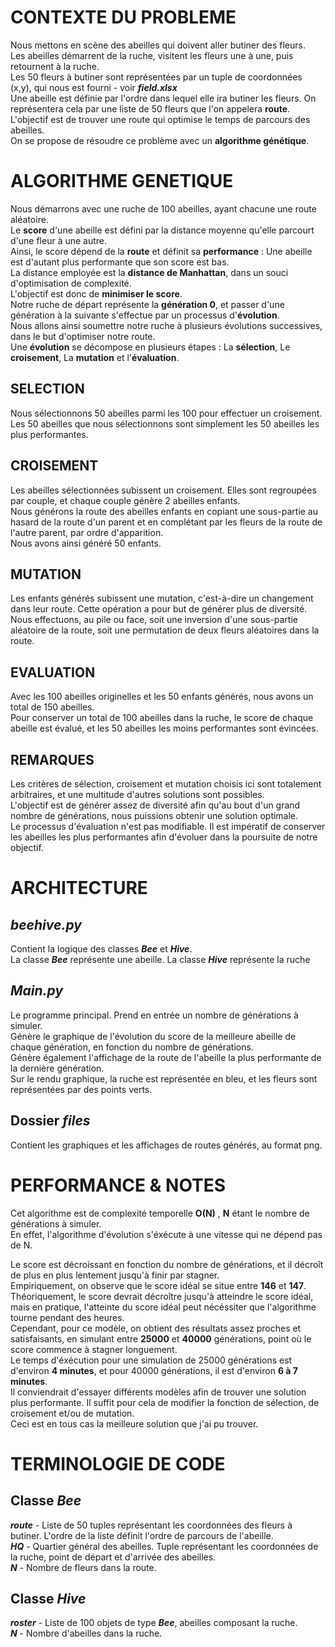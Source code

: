 # CONTEXTE DU PROBLEME
Nous mettons en scène des abeilles qui doivent aller butiner des fleurs.  
Les abeilles démarrent de la ruche, visitent les fleurs une à une, puis retournent à la ruche.    
Les 50 fleurs à butiner sont représentées par un tuple de coordonnées (x,y), qui nous est fourni - voir ***field.xlsx***  
Une abeille est définie par l'ordre dans lequel elle ira butiner les fleurs. On représentera cela par une liste de 50 fleurs que l'on appelera **route**.  
L'objectif est de trouver une route qui optimise le temps de parcours des abeilles.   
On se propose de résoudre ce problème avec un **algorithme génétique**.   

# ALGORITHME GENETIQUE
Nous démarrons avec une ruche de 100 abeilles, ayant chacune une route aléatoire.  
Le **score** d'une abeille est défini par la distance moyenne qu'elle parcourt d'une fleur à une autre.  
Ainsi, le score dépend de la **route** et définit sa **performance** : Une abeille est d'autant plus performante que son score est bas.  
La distance employée est la **distance de Manhattan**, dans un souci d'optimisation de complexité.  
L'objectif est donc de **minimiser le score**.    
Notre ruche de départ représente la **génération 0**, et passer d'une génération à la suivante s'effectue par un processus d'**évolution**.  
Nous allons ainsi soumettre notre ruche à plusieurs évolutions successives, dans le but d'optimiser notre route.  
Une **évolution** se décompose en plusieurs étapes :  La **sélection**, Le **croisement**, La **mutation** et l'**évaluation**.  

## SELECTION
Nous sélectionnons 50 abeilles parmi les 100 pour effectuer un croisement.    
Les 50 abeilles que nous sélectionnons sont simplement les 50 abeilles les plus performantes.

## CROISEMENT
Les abeilles sélectionnées subissent un croisement. Elles sont regroupées par couple, et chaque couple génère 2 abeilles enfants.    
Nous générons la route des abeilles enfants en copiant une sous-partie au hasard de la route d'un parent et en complétant par les fleurs de la route de l'autre parent, par ordre d'apparition.  
Nous avons ainsi généré 50 enfants.

## MUTATION
Les enfants générés subissent une mutation, c'est-à-dire un changement dans leur route. Cette opération a pour but de générer plus de diversité.   
Nous effectuons, au pile ou face, soit une inversion d'une sous-partie aléatoire de la route, soit une permutation de deux fleurs aléatoires dans la route.

## EVALUATION
Avec les 100 abeilles originelles et les 50 enfants générés, nous avons un total de 150 abeilles.  
Pour conserver un total de 100 abeilles dans la ruche, le score de chaque abeille est évalué, et les 50 abeilles les moins performantes sont évincées.

## REMARQUES
Les critères de sélection, croisement et mutation choisis ici sont totalement arbitraires, et une multitude d'autres solutions sont possibles.  
L'objectif est de générer assez de diversité afin qu'au bout d'un grand nombre de générations, nous puissions obtenir une solution optimale.  
Le processus d'évaluation n'est pas modifiable. Il est impératif de conserver les abeilles les plus performantes afin d'évoluer dans la poursuite de notre objectif.

# ARCHITECTURE
## *beehive.py*
Contient la logique des classes ***Bee*** et ***Hive***.  
La classe ***Bee*** représente une abeille. La classe ***Hive*** représente la ruche
## *Main.py*
Le programme principal. Prend en entrée un nombre de générations à simuler.  
Génère le graphique de l'évolution du score de la meilleure abeille de chaque génération, en fonction du nombre de générations.    
Génère également l'affichage de la route de l'abeille la plus performante de la dernière génération.  
Sur le rendu graphique, la ruche est représentée en bleu, et les fleurs sont représentées par des points verts.
## Dossier *files*
Contient les graphiques et les affichages de routes générés, au format png.

# PERFORMANCE & NOTES
Cet algorithme est de complexité temporelle **O(N)** , **N** étant le nombre de générations à simuler.   
En effet, l'algorithme d'évolution s'éxécute à une vitesse qui ne dépend pas de N.  

Le score est décroissant en fonction du nombre de générations, et il décroît de plus en plus lentement jusqu'à finir par stagner.  
Empiriquement, on observe que le score idéal se situe entre **146** et **147**.    
Théoriquement, le score devrait décroître jusqu'à atteindre le score idéal, mais en pratique, l'atteinte du score idéal peut nécéssiter que l'algorithme tourne pendant des heures.  
Cependant, pour ce modèle, on obtient des résultats assez proches et satisfaisants, en simulant entre **25000** et **40000** générations, point où le score commence à stagner longuement.  
Le temps d'éxécution pour une simulation de 25000 générations est d'environ **4 minutes**, et pour 40000 générations, il est d'environ **6 à 7 minutes**.  
Il conviendrait d'essayer différents modèles afin de trouver une solution plus performante. Il suffit pour cela de modifier la fonction de sélection, de croisement et/ou de mutation.  
Ceci est en tous cas la meilleure solution que j'ai pu trouver.  

# TERMINOLOGIE DE CODE
## Classe ***Bee***
***route*** - Liste de 50 tuples représentant les coordonnées des fleurs à butiner. L'ordre de la liste définit l'ordre de parcours de l'abeille.  
***HQ*** - Quartier général des abeilles. Tuple représentant les coordonnées de la ruche, point de départ et d'arrivée des abeilles.  
***N*** - Nombre de fleurs dans la route.  
## Classe ***Hive***
***roster*** - Liste de 100 objets de type ***Bee***, abeilles composant la ruche.  
***N*** - Nombre d'abeilles dans la ruche.  


